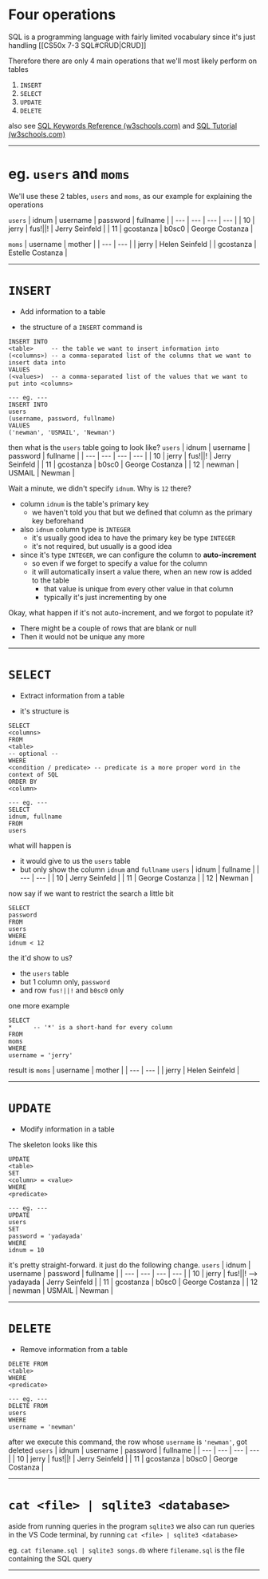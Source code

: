 # Four operations

SQL is a programming language with fairly limited vocabulary
since it's just handling [[CS50x 7-3 SQL#CRUD|CRUD]]

Therefore there are only 4 main operations that we'll most likely perform on tables
1. `INSERT`
2. `SELECT`
3. `UPDATE`
4. `DELETE`

also see [SQL Keywords Reference (w3schools.com)](https://www.w3schools.com/sql/sql_ref_keywords.asp)
and [SQL Tutorial (w3schools.com)](https://www.w3schools.com/sql/default.asp)
___

# eg. `users` and `moms`

We'll use these 2 tables, `users` and `moms`, as our example
for explaining the operations

`users`
| idnum | username | password | fullname |
| --- | --- | --- | --- |
| 10 | jerry | fus!\|\|! | Jerry Seinfeld |
| 11 | gcostanza | b0sc0 | George Costanza |

`moms`
| username | mother |
| --- | --- |
| jerry | Helen Seinfeld |
| gcostanza | Estelle Costanza |
___

# `INSERT`
* Add information to a table

* the structure of a `INSERT` command is
```sqlite
INSERT INTO
<table>     -- the table we want to insert information into
(<columns>) -- a comma-separated list of the columns that we want to insert data into
VALUES
(<values>)  -- a comma-separated list of the values that we want to put into <columns>

--- eg. ---
INSERT INTO
users
(username, password, fullname)
VALUES
('newman', 'USMAIL', 'Newman')
```

then what is the `users` table going to look like?
`users`
| idnum | username | password | fullname |
| --- | --- | --- | --- |
| 10 | jerry | fus!\|\|! | Jerry Seinfeld |
| 11 | gcostanza | b0sc0 | George Costanza |
| 12 | newman | USMAIL | Newman |

Wait a minute, we didn't specify `idnum`. Why is `12` there?
* column `idnum` is the table's primary key
	* we haven't told you that but we defined that column as the primary key beforehand
* also `idnum` column type is `INTEGER`
	* it's usually good idea to have the primary key be type `INTEGER`
	* it's not required, but usually is a good idea
* since it's type `INTEGER`, we can configure the column to **auto-increment**
	* so even if we forget to specify a value for the column
	* it will automatically insert a value there, when an new row is added to the table
		* that value is unique from every other value in that column
		* typically it's just incrementing by one

Okay, what happen if it's not auto-increment, and we forgot to populate it?
* There might be a couple of rows that are blank or null
* Then it would not be unique any more
___

# `SELECT`
* Extract information from a table

* it's structure is
```sqlite
SELECT
<columns>
FROM
<table>
-- optional --
WHERE
<condition / predicate> -- predicate is a more proper word in the context of SQL
ORDER BY
<column>

--- eg. ---
SELECT
idnum, fullname
FROM
users
```

what will happen is
* it would give to us the `users` table
* but only show the column `idnum` and `fullname`
`users`
| idnum | fullname |
| --- | --- |
| 10 | Jerry Seinfeld |
| 11 | George Costanza |
| 12 | Newman |

now say if we want to restrict the search a little bit
```sqlite
SELECT
password
FROM
users
WHERE
idnum < 12
```

the it'd show to us?
* the `users` table
* but 1 column only, `password`
* and row `fus!||!` and `b0sc0` only

one more example
```sqlite
SELECT
*      -- '*' is a short-hand for every column
FROM
moms
WHERE
username = 'jerry'
```

result is
`moms`
| username | mother |
| --- | --- |
| jerry | Helen Seinfeld |
___

# `UPDATE`
* Modify information in a table

The skeleton looks like this
```sqlite
UPDATE
<table>
SET
<column> = <value>
WHERE
<predicate>

--- eg. ---
UPDATE
users
SET
password = 'yadayada'
WHERE
idnum = 10
```

it's pretty straight-forward. it just do the following change.
`users`
| idnum | username | password | fullname |
| --- | --- | --- | --- |
| 10 | jerry | fus!\|\|! --> yadayada | Jerry Seinfeld |
| 11 | gcostanza | b0sc0 | George Costanza |
| 12 | newman | USMAIL | Newman |
___

# `DELETE`
* Remove information from a table

```sqlite
DELETE FROM
<table>
WHERE
<predicate>

--- eg. ---
DELETE FROM
users
WHERE
username = 'newman'
```

after we execute this command, the row whose `username` is `'newman'`, got deleted
`users`
| idnum | username | password | fullname |
| --- | --- | --- | --- |
| 10 | jerry | fus!\|\|! | Jerry Seinfeld |
| 11 | gcostanza | b0sc0 | George Costanza |
___

# `cat <file> | sqlite3 <database>`

aside from running queries in the program `sqlite3`
we also can run queries in the VS Code terminal, by running  `cat <file> | sqlite3 <database>`

eg.
`cat filename.sql | sqlite3 songs.db`
where `filename.sql` is the file containing the SQL query
___

